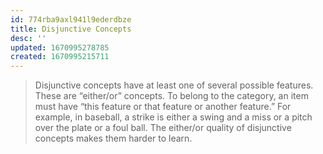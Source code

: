 ```yaml
---
id: 774rba9axl941l9ederdbze
title: Disjunctive Concepts
desc: ''
updated: 1670995278785
created: 1670995215711
---
```


> Disjunctive concepts have at least one of several possible features. These are “either/or” concepts. To belong to the category, an item must have “this feature or that feature or another feature.” For example, in baseball, a strike is either a swing and a miss or a pitch over the plate or a foul ball. The either/or quality of disjunctive
concepts makes them harder to learn.